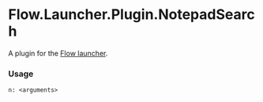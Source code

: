Flow.Launcher.Plugin.NotepadSearch
==================

A plugin for the [Flow launcher](https://github.com/Flow-Launcher/Flow.Launcher).

### Usage

    n: <arguments>
